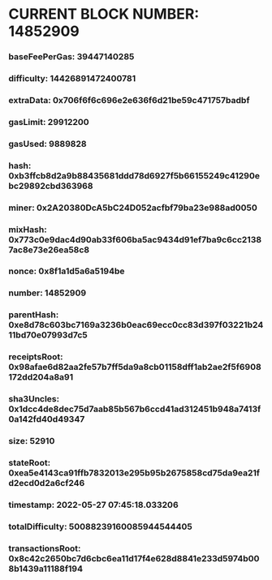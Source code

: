 # CURRENT BLOCK NUMBER: 14852909

### baseFeePerGas: 39447140285
### difficulty: 14426891472400781
### extraData: 0x706f6f6c696e2e636f6d21be59c471757badbf
### gasLimit: 29912200
### gasUsed: 9889828
### hash: 0xb3ffcb8d2a9b88435681ddd78d6927f5b66155249c41290ebc29892cbd363968
### miner: 0x2A20380DcA5bC24D052acfbf79ba23e988ad0050
### mixHash: 0x773c0e9dac4d90ab33f606ba5ac9434d91ef7ba9c6cc21387ac8e73e26ea58c8
### nonce: 0x8f1a1d5a6a5194be
### number: 14852909
### parentHash: 0xe8d78c603bc7169a3236b0eac69ecc0cc83d397f03221b2411bd70e07993d7c5
### receiptsRoot: 0x98afae6d82aa2fe57b7ff5da9a8cb01158dff1ab2ae2f5f6908172dd204a8a91
### sha3Uncles: 0x1dcc4de8dec75d7aab85b567b6ccd41ad312451b948a7413f0a142fd40d49347
### size: 52910
### stateRoot: 0xea5e4143ca91ffb7832013e295b95b2675858cd75da9ea21fd2ecd0d2a6cf246
### timestamp: 2022-05-27 07:45:18.033206
### totalDifficulty: 50088239160085944544405
### transactionsRoot: 0x8c42c2650bc7d6cbc6ea11d17f4e628d8841e233d5974b008b1439a11188f194
